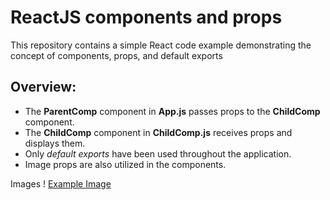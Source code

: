 # ReactJS components and props

This repository contains a simple React code example demonstrating the concept of components, props, and default exports

## **Overview:**
* The **ParentComp** component in **App.js** passes props to the **ChildComp** component.
* The **ChildComp** component in **ChildComp.js** receives props and displays them.
* Only _default exports_ have been used throughout the application.
* Image props are also utilized in the components.

Images
! [Example Image](https://github.com/MuhammadAsifHossain/02ReactJS_Components-Props/blob/main/src/img/Screenshot.png)
